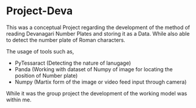 # Project-Deva
This was a conceptual Project regarding the development of the method of reading Devanagari Number Plates and storing it as a Data.
While also able to detect the number plate of Roman characters.

The usage of tools such as,
- PyTessaract (Detecting the nature of lanugage)
- Panda (Working with dataset of Numpy of image for locating the position of Number plate)
- Numpy (Martix form of the image or video feed input through camera)


While it was the group project the development of the working model was within me.
